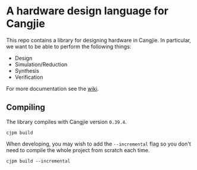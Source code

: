 # A hardware design language for Cangjie

This repo contains a library for designing hardware in Cangjie.
In particular, we want to be able to perform the following things:

- Design
- Simulation/Reduction
- Synthesis
- Verification

For more documentation see the [wiki](https://gitee.com/HW-PLLab/circuit-cj/wikis).

## Compiling

The library compiles with Cangjie version `0.39.4`.

```
cjpm build
```

When developing, you may wish to add the `--incremental` flag so you don't need
to compile the whole project from scratch each time.

```
cjpm build --incremental
```